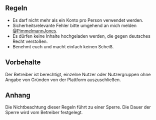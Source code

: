 ## Regeln

- Es darf nicht mehr als ein Konto pro Person verwendet werden.
- Sicherheitsrelevante Fehler bitte umgehend an mich melden [@PimmelmannJones](https://pr0gramm.com/inbox/messages/PimmelmannJones).
- Es dürfen keine Inhalte hochgeladen werden, die gegen deutsches Recht verstoßen.
- Benehmt euch und macht einfach keinen Scheiß.

## Vorbehalte

Der Betreiber ist berechtigt, einzelne Nutzer oder Nutzergruppen ohne Angabe von Gründen von der Plattform auszuschließen.

## Anhang

Die Nichtbeachtung dieser Regeln führt zu einer Sperre. Die Dauer der Sperre wird vom Betreiber festgelegt.
